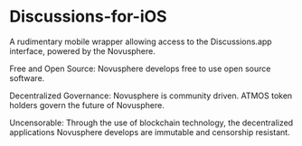 # Discussions-for-iOS
A rudimentary mobile wrapper allowing access to the Discussions.app interface, powered by the Novusphere.

Free and Open Source: Novusphere develops free to use open source software.


Decentralized Governance: Novusphere is community driven. ATMOS token holders govern the future of Novusphere.


Uncensorable: Through the use of blockchain technology, the decentralized applications Novusphere develops are immutable and censorship resistant.
